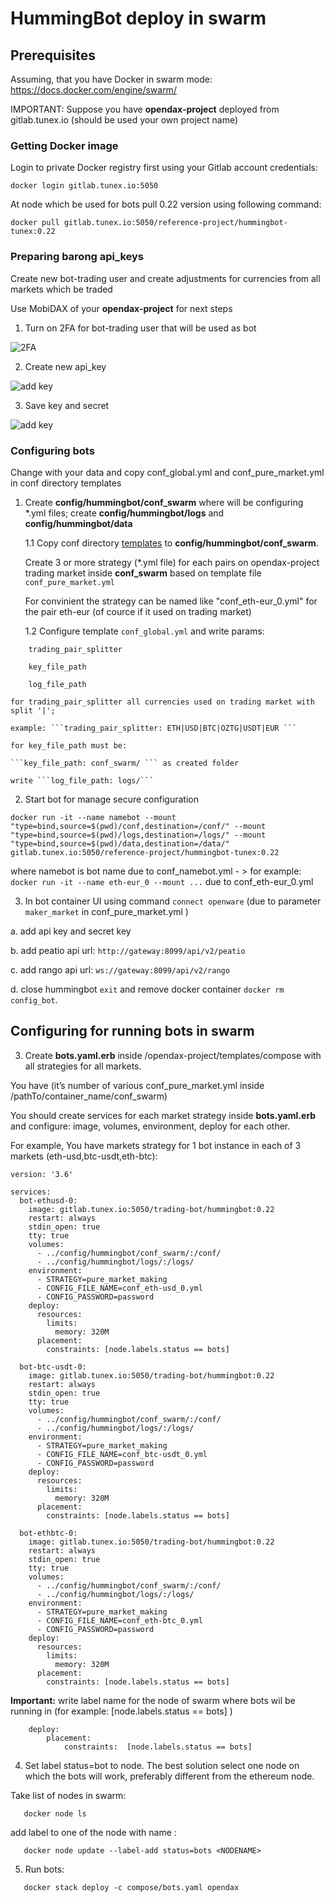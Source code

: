 # HummingBot deploy in swarm

## Prerequisites

Assuming, that you have Docker in swarm mode: https://docs.docker.com/engine/swarm/

IMPORTANT: Suppose you have **opendax-project** deployed from gitlab.tunex.io (should be used your own project name)

### Getting Docker image

Login to private Docker registry first using your Gitlab account credentials:

```
docker login gitlab.tunex.io:5050 
```

At node which be used for bots pull 0.22 version using following command:

```
docker pull gitlab.tunex.io:5050/reference-project/hummingbot-tunex:0.22
```

### Preparing barong api_keys

Create new bot-trading user and create adjustments for currencies from all markets which be traded

Use MobiDAX of your **opendax-project** for next steps

1. Turn on 2FA for bot-trading user that will be used as bot

![2FA](https://gitlab.tunex.io/reference-project/hummingbot-tunex/-/raw/master/images/profile_mobiweb.jpg)

2. Create new api_key

![add key](https://gitlab.tunex.io/reference-project/hummingbot-tunex/-/raw/master/images/keys_mobiweb.jpg)

3. Save key and secret

![add key](https://gitlab.tunex.io/reference-project/hummingbot-tunex/-/raw/master/images/key_mobiweb.jpg)

### Configuring bots

Change with your data and copy conf_global.yml and conf_pure_market.yml in conf directory templates

1. Create **config/hummingbot/conf_swarm** where will be configuring *.yml files; create **config/hummingbot/logs** and  **config/hummingbot/data**


   1.1 Copy conf directory [templates](https://gitlab.tunex.io/reference-project/hummingbot-tunex/-/tree/master/templates/conf_0.22) to **config/hummingbot/conf_swarm**.
   
   Create 3 or more strategy (*.yml file) for each pairs on opendax-project trading market inside 
   **conf_swarm** based on template file ```conf_pure_market.yml```

   For convinient the strategy can be named like "conf_eth-eur_0.yml" for the pair eth-eur (of cource if it used on trading 
   market)

   1.2 Configure template ```conf_global.yml``` and write params:

```
    trading_pair_splitter

    key_file_path

    log_file_path 
```
    
    for trading_pair_splitter all currencies used on trading market with split '|'; 
    
    example: ```trading_pair_splitter: ETH|USD|BTC|OZTG|USDT|EUR ```
    
    for key_file_path must be: 
    
    ```key_file_path: conf_swarm/ ``` as created folder
    
    write ```log_file_path: logs/```  


2. Start bot for manage secure configuration

```
docker run -it --name namebot --mount "type=bind,source=$(pwd)/conf,destination=/conf/" --mount "type=bind,source=$(pwd)/logs,destination=/logs/" --mount "type=bind,source=$(pwd)/data,destination=/data/" gitlab.tunex.io:5050/reference-project/hummingbot-tunex:0.22
```

where namebot is bot name due to conf_namebot.yml - > for example: ```docker run -it --name eth-eur_0 --mount ...``` due to conf_eth-eur_0.yml

3. In bot container UI using command ```connect openware``` (due to parameter ```maker_market``` in conf_pure_market.yml )

a. add api key and secret key

b. add peatio api url: ```http://gateway:8099/api/v2/peatio```

c. add rango api url: ```ws://gateway:8099/api/v2/rango```

d. close hummingbot ```exit``` and remove docker container ```docker rm config_bot```.


## Configuring for running bots in swarm

3. Create **bots.yaml.erb** inside /opendax-project/templates/compose with all strategies for all markets.

You have (it’s number of various conf_pure_market.yml inside /pathTo/container_name/conf_swarm)

You should create services for each market strategy inside **bots.yaml.erb** and configure: image, volumes, environment, deploy for each other.

For example, You have markets strategy for 1 bot instance in each of 3 markets (eth-usd,btc-usdt,eth-btc):

```
version: '3.6'

services:
  bot-ethusd-0:
    image: gitlab.tunex.io:5050/trading-bot/hummingbot:0.22
    restart: always
    stdin_open: true
    tty: true
    volumes:
      - ../config/hummingbot/conf_swarm/:/conf/
      - ../config/hummingbot/logs/:/logs/
    environment:
      - STRATEGY=pure_market_making
      - CONFIG_FILE_NAME=conf_eth-usd_0.yml
      - CONFIG_PASSWORD=password    
    deploy:
      resources:
        limits:
          memory: 320M
      placement:
        constraints: [node.labels.status == bots]
  
  bot-btc-usdt-0:
    image: gitlab.tunex.io:5050/trading-bot/hummingbot:0.22
    restart: always
    stdin_open: true
    tty: true
    volumes:
      - ../config/hummingbot/conf_swarm/:/conf/
      - ../config/hummingbot/logs/:/logs/
    environment:
      - STRATEGY=pure_market_making
      - CONFIG_FILE_NAME=conf_btc-usdt_0.yml
      - CONFIG_PASSWORD=password
    deploy:
      resources:
        limits:
          memory: 320M
      placement:
        constraints: [node.labels.status == bots]

  bot-ethbtc-0:
    image: gitlab.tunex.io:5050/trading-bot/hummingbot:0.22
    restart: always
    stdin_open: true
    tty: true
    volumes:
      - ../config/hummingbot/conf_swarm/:/conf/
      - ../config/hummingbot/logs/:/logs/
    environment:
      - STRATEGY=pure_market_making
      - CONFIG_FILE_NAME=conf_eth-btc_0.yml
      - CONFIG_PASSWORD=password
    deploy:
      resources:
        limits:
          memory: 320M
      placement:
        constraints: [node.labels.status == bots]
```

**Important:** write label name for the node of swarm where bots wil be running in (for example: [node.labels.status == bots] )

```
    deploy: 
        placement:
            constraints:  [node.labels.status == bots]
```

4. Set label status=bot to node. The best solution select one node on which the bots will work, preferably different from the ethereum node. 

Take list of nodes in swarm:

```
   docker node ls
```

add label to one of the node with name <NODENAME>:

```
   docker node update --label-add status=bots <NODENAME>
```

5. Run bots:

```
   docker stack deploy -c compose/bots.yaml opendax
```

